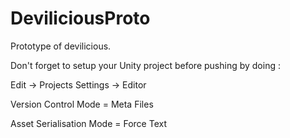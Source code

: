 DeviliciousProto
================

Prototype of devilicious.

Don't forget to setup your Unity project before pushing by doing :

Edit -> Projects Settings -> Editor

Version Control
Mode = Meta Files

Asset Serialisation
Mode = Force Text
